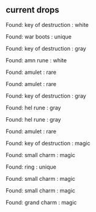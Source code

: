 ## current drops

Found: key of destruction : white
Found: war boots : unique
Found: key of destruction : gray
Found: amn rune : white
Found: amulet : rare
Found: amulet : rare
Found: key of destruction : gray
Found: hel rune : gray
Found: hel rune : gray
Found: amulet : rare
Found: key of destruction : magic
Found: small charm : magic
Found: ring : unique
Found: small charm : magic
Found: small charm : magic
Found: grand charm : magic
